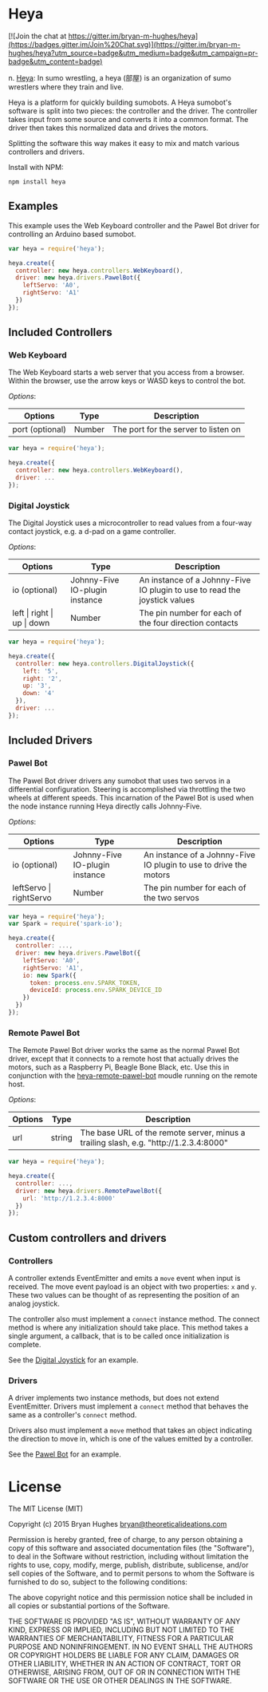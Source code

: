 Heya
====

[![Join the chat at https://gitter.im/bryan-m-hughes/heya](https://badges.gitter.im/Join%20Chat.svg)](https://gitter.im/bryan-m-hughes/heya?utm_source=badge&utm_medium=badge&utm_campaign=pr-badge&utm_content=badge)

n. [Heya](https://en.wikipedia.org/wiki/Heya_%28sumo%29): In sumo wrestling, a heya (部屋) is an organization of sumo wrestlers where they train and live.

Heya is a platform for quickly building sumobots. A Heya sumobot's software is split into two pieces: the controller and the driver. The controller takes input from some source and converts it into a common format. The driver then takes this normalized data and drives the motors.

Splitting the software this way makes it easy to mix and match various controllers and drivers.

Install with NPM:

```
npm install heya
```

## Examples

This example uses the Web Keyboard controller and the Pawel Bot driver for controlling an Arduino based sumobot.

```JavaScript
var heya = require('heya');

heya.create({
  controller: new heya.controllers.WebKeyboard(),
  driver: new heya.drivers.PawelBot({
    leftServo: 'A0',
    rightServo: 'A1'
  })
});
```

## Included Controllers

### Web Keyboard

The Web Keyboard starts a web server that you access from a browser. Within the browser, use the arrow keys or WASD keys to control the bot.

_Options_:

<table>
  <thead>
    <tr>
      <th>Options</th>
      <th>Type</th>
      <th>Description</th>
    </tr>
  </thead>
  <tr>
    <td>port (optional)</td>
    <td>Number</td>
    <td>The port for the server to listen on</td>
  </tr>
</table>

```JavaScript
var heya = require('heya');

heya.create({
  controller: new heya.controllers.WebKeyboard(),
  driver: ...
});
```

### Digital Joystick

The Digital Joystick uses a microcontroller to read values from a four-way contact joystick, e.g. a d-pad on a game controller.

_Options_:

<table>
  <thead>
    <tr>
      <th>Options</th>
      <th>Type</th>
      <th>Description</th>
    </tr>
  </thead>
  <tr>
    <td>io (optional)</td>
    <td>Johnny-Five IO-plugin instance</td>
    <td>An instance of a Johnny-Five IO plugin to use to read the joystick values</td>
  </tr>
  <tr>
    <td>left | right | up | down</td>
    <td>Number</td>
    <td>The pin number for each of the four direction contacts</td>
  </tr>
</table>

```JavaScript
var heya = require('heya');

heya.create({
  controller: new heya.controllers.DigitalJoystick({
    left: '5',
    right: '2',
    up: '3',
    down: '4'
  }),
  driver: ...
});
```

## Included Drivers

### Pawel Bot

The Pawel Bot driver drivers any sumobot that uses two servos in a differential configuration. Steering is accomplished via throttling the two wheels at different speeds. This incarnation of the Pawel Bot is used when the node instance running Heya directly calls Johnny-Five.
 
_Options_:

<table>
  <thead>
    <tr>
      <th>Options</th>
      <th>Type</th>
      <th>Description</th>
    </tr>
  </thead>
  <tr>
    <td>io (optional)</td>
    <td>Johnny-Five IO-plugin instance</td>
    <td>An instance of a Johnny-Five IO plugin to use to drive the motors</td>
  </tr>
  <tr>
    <td>leftServo | rightServo</td>
    <td>Number</td>
    <td>The pin number for each of the two servos</td>
  </tr>
</table>

```JavaScript
var heya = require('heya');
var Spark = require('spark-io');

heya.create({
  controller: ...,
  driver: new heya.drivers.PawelBot({
    leftServo: 'A0',
    rightServo: 'A1',
    io: new Spark({
      token: process.env.SPARK_TOKEN,
      deviceId: process.env.SPARK_DEVICE_ID
    })
  })
});
```

### Remote Pawel Bot

The Remote Pawel Bot driver works the same as the normal Pawel Bot driver, except that it connects to a remote host that actually drives the motors, such as a Raspberry Pi, Beagle Bone Black, etc. Use this in conjunction with the [heya-remote-pawel-bot](https://github.com/bryan-m-hughes/heya-remote-pawel-bot) moudle running on the remote host.
 
_Options_:

<table>
  <thead>
    <tr>
      <th>Options</th>
      <th>Type</th>
      <th>Description</th>
    </tr>
  </thead>
  <tr>
    <td>url</td>
    <td>string</td>
    <td>The base URL of the remote server, minus a trailing slash, e.g. "http://1.2.3.4:8000"</td>
  </tr>
</table>

```JavaScript
var heya = require('heya');

heya.create({
  controller: ...,
  driver: new heya.drivers.RemotePawelBot({
    url: 'http://1.2.3.4:8000'
  })
});
```

## Custom controllers and drivers

### Controllers

A controller extends EventEmitter and emits a ```move``` event when input is received. The move event payload is an object with two properties: ```x``` and ```y```. These two values can be thought of as representing the position of an analog joystick.

The controller also must implement a ```connect``` instance method. The connect method is where any initialization should take place. This method takes a single argument, a callback, that is to be called once initialization is complete.

See the [Digital Joystick](src/controllers/digital_joystick/digital_joystick.js) for an example.

### Drivers

A driver implements two instance methods, but does not extend EventEmitter. Drivers must implement a ```connect``` method that behaves the same as a controller's ```connect``` method.

Drivers also must implement a ```move``` method that takes an object indicating the direction to move in, which is one of the values emitted by a controller.

See the [Pawel Bot](src/drivers/pawel_bot.js) for an example.

License
=======

The MIT License (MIT)

Copyright (c) 2015 Bryan Hughes bryan@theoreticalideations.com

Permission is hereby granted, free of charge, to any person obtaining a copy
of this software and associated documentation files (the "Software"), to deal
in the Software without restriction, including without limitation the rights
to use, copy, modify, merge, publish, distribute, sublicense, and/or sell
copies of the Software, and to permit persons to whom the Software is
furnished to do so, subject to the following conditions:

The above copyright notice and this permission notice shall be included in
all copies or substantial portions of the Software.

THE SOFTWARE IS PROVIDED "AS IS", WITHOUT WARRANTY OF ANY KIND, EXPRESS OR
IMPLIED, INCLUDING BUT NOT LIMITED TO THE WARRANTIES OF MERCHANTABILITY,
FITNESS FOR A PARTICULAR PURPOSE AND NONINFRINGEMENT. IN NO EVENT SHALL THE 
AUTHORS OR COPYRIGHT HOLDERS BE LIABLE FOR ANY CLAIM, DAMAGES OR OTHER
LIABILITY, WHETHER IN AN ACTION OF CONTRACT, TORT OR OTHERWISE, ARISING FROM,
OUT OF OR IN CONNECTION WITH THE SOFTWARE OR THE USE OR OTHER DEALINGS IN
THE SOFTWARE.